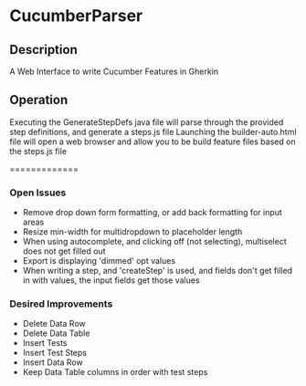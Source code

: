 CucumberParser
==============

## Description ##
A Web Interface to write Cucumber Features in Gherkin

## Operation ##
Executing the GenerateStepDefs java file will parse through the provided step definitions, and generate a steps.js file
Launching the builder-auto.html file will open a web browser and allow you to be build feature files based on the steps.js file

=============

### Open Issues ###
 * Remove drop down form formatting, or add back formatting for input areas
 * Resize min-width for multidropdown to placeholder length
 * When using autocomplete, and clicking off (not selecting), multiselect does not get filled out
 * Export is displaying 'dimmed' opt values
 * When writing a step, and 'createStep' is used, and fields don't get filled in with values, the input fields get those values

### Desired Improvements ###
 * Delete Data Row
 * Delete Data Table
 * Insert Tests
 * Insert Test Steps
 * Insert Data Row
 * Keep Data Table columns in order with test steps
